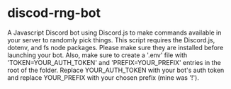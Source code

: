 # discod-rng-bot
A Javascript Discord bot using Discord.js to make commands available in your server to randomly pick things.
This script requires the Discord.js, dotenv, and fs node packages. Please make sure they are installed before launching your bot.
Also, make sure to create a '.env' file with 'TOKEN=YOUR_AUTH_TOKEN' and 'PREFIX=YOUR_PREFIX' entries in the root of the folder.
Replace YOUR_AUTH_TOKEN with your bot's auth token and replace YOUR_PREFIX with your chosen prefix (mine was '!'). 